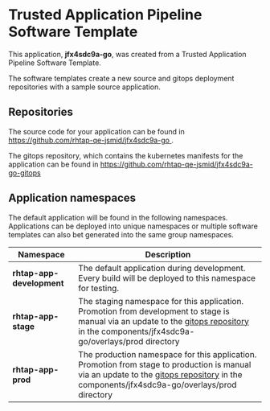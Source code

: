 # Trusted Application Pipeline Software Template

This application, **jfx4sdc9a-go**, was created from a Trusted Application Pipeline Software Template.

The software templates create a new source and gitops deployment repositories with a sample source application. 

## Repositories

The source code for your application can be found in [https://github.com/rhtap-qe-jsmid/jfx4sdc9a-go ](https://github.com/rhtap-qe-jsmid/jfx4sdc9a-go ).
 
The gitops repository, which contains the kubernetes manifests for the application can be found in 
[https://github.com/rhtap-qe-jsmid/jfx4sdc9a-go-gitops ](https://github.com/rhtap-qe-jsmid/jfx4sdc9a-go-gitops ) 

## Application namespaces 

The default application will be found in the following namespaces. Applications can be deployed into unique namespaces or multiple software templates can also bet generated into the same group namespaces.  

|  Namespace   |  Description   |  
| -------- | -------- |   
| **rhtap-app-development** | The default application during development. Every build will be deployed to this namespace for testing. | 
| **rhtap-app-stage** | The staging namespace for this application. Promotion from development to stage is manual via an update to the [gitops repository](https://github.com/rhtap-qe-jsmid/jfx4sdc9a-go-gitops ) in the components/jfx4sdc9a-go/overlays/prod directory |  
| **rhtap-app-prod** | The production namespace for this application. Promotion from stage to production is manual via an update to the [gitops repository](https://github.com/rhtap-qe-jsmid/jfx4sdc9a-go-gitops ) in the components/jfx4sdc9a-go/overlays/prod directory | 